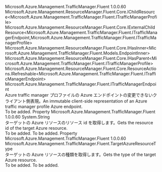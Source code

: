 <Type Name="ITrafficManagerAzureEndpoint" FullName="Microsoft.Azure.Management.TrafficManager.Fluent.ITrafficManagerAzureEndpoint">
  <TypeSignature Language="C#" Value="public interface ITrafficManagerAzureEndpoint : Microsoft.Azure.Management.ResourceManager.Fluent.Core.IChildResource&lt;Microsoft.Azure.Management.TrafficManager.Fluent.ITrafficManagerProfile&gt;, Microsoft.Azure.Management.ResourceManager.Fluent.Core.IExternalChildResource&lt;Microsoft.Azure.Management.TrafficManager.Fluent.ITrafficManagerEndpoint,Microsoft.Azure.Management.TrafficManager.Fluent.ITrafficManagerProfile&gt;, Microsoft.Azure.Management.ResourceManager.Fluent.Core.IHasInner&lt;Microsoft.Azure.Management.TrafficManager.Fluent.Models.EndpointInner&gt;, Microsoft.Azure.Management.ResourceManager.Fluent.Core.IHasParent&lt;Microsoft.Azure.Management.TrafficManager.Fluent.ITrafficManagerProfile&gt;, Microsoft.Azure.Management.ResourceManager.Fluent.Core.ResourceActions.IRefreshable&lt;Microsoft.Azure.Management.TrafficManager.Fluent.ITrafficManagerEndpoint&gt;, Microsoft.Azure.Management.TrafficManager.Fluent.ITrafficManagerEndpoint" />
  <TypeSignature Language="ILAsm" Value=".class public interface auto ansi abstract ITrafficManagerAzureEndpoint implements class Microsoft.Azure.Management.ResourceManager.Fluent.Core.IChildResource`1&lt;class Microsoft.Azure.Management.TrafficManager.Fluent.ITrafficManagerProfile&gt;, class Microsoft.Azure.Management.ResourceManager.Fluent.Core.IExternalChildResource`2&lt;class Microsoft.Azure.Management.TrafficManager.Fluent.ITrafficManagerEndpoint, class Microsoft.Azure.Management.TrafficManager.Fluent.ITrafficManagerProfile&gt;, class Microsoft.Azure.Management.ResourceManager.Fluent.Core.IHasInner`1&lt;class Microsoft.Azure.Management.TrafficManager.Fluent.Models.EndpointInner&gt;, class Microsoft.Azure.Management.ResourceManager.Fluent.Core.IHasName, class Microsoft.Azure.Management.ResourceManager.Fluent.Core.IHasParent`1&lt;class Microsoft.Azure.Management.TrafficManager.Fluent.ITrafficManagerProfile&gt;, class Microsoft.Azure.Management.ResourceManager.Fluent.Core.ResourceActions.IIndexable, class Microsoft.Azure.Management.ResourceManager.Fluent.Core.ResourceActions.IRefreshable`1&lt;class Microsoft.Azure.Management.TrafficManager.Fluent.ITrafficManagerEndpoint&gt;, class Microsoft.Azure.Management.TrafficManager.Fluent.ITrafficManagerEndpoint" />
  <TypeSignature Language="DocId" Value="T:Microsoft.Azure.Management.TrafficManager.Fluent.ITrafficManagerAzureEndpoint" />
  <TypeSignature Language="VB.NET" Value="Public Interface ITrafficManagerAzureEndpoint&#xA;Implements IChildResource(Of ITrafficManagerProfile), IExternalChildResource(Of ITrafficManagerEndpoint, ITrafficManagerProfile), IHasInner(Of EndpointInner), IHasParent(Of ITrafficManagerProfile), IRefreshable(Of ITrafficManagerEndpoint), ITrafficManagerEndpoint" />
  <TypeSignature Language="F#" Value="type ITrafficManagerAzureEndpoint = interface&#xA;    interface ITrafficManagerEndpoint&#xA;    interface IExternalChildResource&lt;ITrafficManagerEndpoint, ITrafficManagerProfile&gt;&#xA;    interface IChildResource&lt;ITrafficManagerProfile&gt;&#xA;    interface IHasName&#xA;    interface IIndexable&#xA;    interface IHasParent&lt;ITrafficManagerProfile&gt;&#xA;    interface IRefreshable&lt;ITrafficManagerEndpoint&gt;&#xA;    interface IHasInner&lt;EndpointInner&gt;" />
  <AssemblyInfo>
    <AssemblyName>Microsoft.Azure.Management.TrafficManager.Fluent</AssemblyName>
    <AssemblyVersion>1.0.0.60</AssemblyVersion>
  </AssemblyInfo>
  <Interfaces>
    <Interface>
      <InterfaceName>Microsoft.Azure.Management.ResourceManager.Fluent.Core.IChildResource&lt;Microsoft.Azure.Management.TrafficManager.Fluent.ITrafficManagerProfile&gt;</InterfaceName>
    </Interface>
    <Interface>
      <InterfaceName>Microsoft.Azure.Management.ResourceManager.Fluent.Core.IExternalChildResource&lt;Microsoft.Azure.Management.TrafficManager.Fluent.ITrafficManagerEndpoint,Microsoft.Azure.Management.TrafficManager.Fluent.ITrafficManagerProfile&gt;</InterfaceName>
    </Interface>
    <Interface>
      <InterfaceName>Microsoft.Azure.Management.ResourceManager.Fluent.Core.IHasInner&lt;Microsoft.Azure.Management.TrafficManager.Fluent.Models.EndpointInner&gt;</InterfaceName>
    </Interface>
    <Interface>
      <InterfaceName>Microsoft.Azure.Management.ResourceManager.Fluent.Core.IHasParent&lt;Microsoft.Azure.Management.TrafficManager.Fluent.ITrafficManagerProfile&gt;</InterfaceName>
    </Interface>
    <Interface>
      <InterfaceName>Microsoft.Azure.Management.ResourceManager.Fluent.Core.ResourceActions.IRefreshable&lt;Microsoft.Azure.Management.TrafficManager.Fluent.ITrafficManagerEndpoint&gt;</InterfaceName>
    </Interface>
    <Interface>
      <InterfaceName>Microsoft.Azure.Management.TrafficManager.Fluent.ITrafficManagerEndpoint</InterfaceName>
    </Interface>
  </Interfaces>
  <Docs>
    <summary>
            <span data-ttu-id="94a5f-101">Azure traffic manager プロファイルの Azure エンドポイントの変更できないクライアント側表現。</span><span class="sxs-lookup"><span data-stu-id="94a5f-101">An immutable client-side representation of an Azure traffic manager profile Azure endpoint.</span></span>
            </summary>
    <remarks>To be added.</remarks>
  </Docs>
  <Members>
    <Member MemberName="TargetAzureResourceId">
      <MemberSignature Language="C#" Value="public string TargetAzureResourceId { get; }" />
      <MemberSignature Language="ILAsm" Value=".property instance string TargetAzureResourceId" />
      <MemberSignature Language="DocId" Value="P:Microsoft.Azure.Management.TrafficManager.Fluent.ITrafficManagerAzureEndpoint.TargetAzureResourceId" />
      <MemberSignature Language="VB.NET" Value="Public ReadOnly Property TargetAzureResourceId As String" />
      <MemberSignature Language="F#" Value="member this.TargetAzureResourceId : string" Usage="Microsoft.Azure.Management.TrafficManager.Fluent.ITrafficManagerAzureEndpoint.TargetAzureResourceId" />
      <MemberType>Property</MemberType>
      <AssemblyInfo>
        <AssemblyName>Microsoft.Azure.Management.TrafficManager.Fluent</AssemblyName>
        <AssemblyVersion>1.0.0.60</AssemblyVersion>
      </AssemblyInfo>
      <ReturnValue>
        <ReturnType>System.String</ReturnType>
      </ReturnValue>
      <Docs>
        <summary>
            <span data-ttu-id="94a5f-102">ターゲットの Azure リソースのリソース id を取得します。</span><span class="sxs-lookup"><span data-stu-id="94a5f-102">Gets the resource id of the target Azure resource.</span></span>
            </summary>
        <value>To be added.</value>
        <remarks>To be added.</remarks>
      </Docs>
    </Member>
    <Member MemberName="TargetResourceType">
      <MemberSignature Language="C#" Value="public Microsoft.Azure.Management.TrafficManager.Fluent.TargetAzureResourceType TargetResourceType { get; }" />
      <MemberSignature Language="ILAsm" Value=".property instance class Microsoft.Azure.Management.TrafficManager.Fluent.TargetAzureResourceType TargetResourceType" />
      <MemberSignature Language="DocId" Value="P:Microsoft.Azure.Management.TrafficManager.Fluent.ITrafficManagerAzureEndpoint.TargetResourceType" />
      <MemberSignature Language="VB.NET" Value="Public ReadOnly Property TargetResourceType As TargetAzureResourceType" />
      <MemberSignature Language="F#" Value="member this.TargetResourceType : Microsoft.Azure.Management.TrafficManager.Fluent.TargetAzureResourceType" Usage="Microsoft.Azure.Management.TrafficManager.Fluent.ITrafficManagerAzureEndpoint.TargetResourceType" />
      <MemberType>Property</MemberType>
      <AssemblyInfo>
        <AssemblyName>Microsoft.Azure.Management.TrafficManager.Fluent</AssemblyName>
        <AssemblyVersion>1.0.0.60</AssemblyVersion>
      </AssemblyInfo>
      <ReturnValue>
        <ReturnType>Microsoft.Azure.Management.TrafficManager.Fluent.TargetAzureResourceType</ReturnType>
      </ReturnValue>
      <Docs>
        <summary>
            <span data-ttu-id="94a5f-103">ターゲットの Azure リソースの種類を取得します。</span><span class="sxs-lookup"><span data-stu-id="94a5f-103">Gets the type of the target Azure resource.</span></span>
            </summary>
        <value>To be added.</value>
        <remarks>To be added.</remarks>
      </Docs>
    </Member>
  </Members>
</Type>